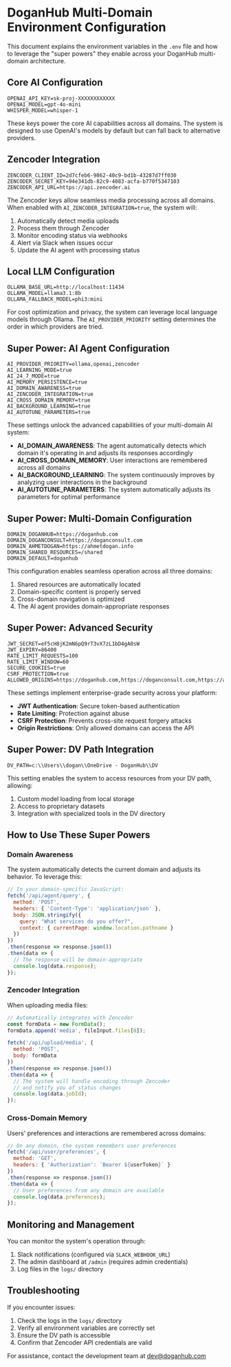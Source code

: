 # DoganHub Multi-Domain Environment Configuration

This document explains the environment variables in the `.env` file and how to leverage the "super powers" they enable across your DoganHub multi-domain architecture.

## Core AI Configuration

```properties
OPENAI_API_KEY=sk-proj-XXXXXXXXXXXX
OPENAI_MODEL=gpt-4o-mini
WHISPER_MODEL=whisper-1
```

These keys power the core AI capabilities across all domains. The system is designed to use OpenAI's models by default but can fall back to alternative providers.

## Zencoder Integration

```properties
ZENCODER_CLIENT_ID=2d7cfeb6-9862-40c9-bd1b-43287d7ff030
ZENCODER_SECRET_KEY=94e341db-82c9-4083-acfa-b770f5347103
ZENCODER_API_URL=https://api.zencoder.ai
```

The Zencoder keys allow seamless media processing across all domains. When enabled with `AI_ZENCODER_INTEGRATION=true`, the system will:

1. Automatically detect media uploads
2. Process them through Zencoder
3. Monitor encoding status via webhooks
4. Alert via Slack when issues occur
5. Update the AI agent with processing status

## Local LLM Configuration

```properties
OLLAMA_BASE_URL=http://localhost:11434
OLLAMA_MODEL=llama3.1:8b
OLLAMA_FALLBACK_MODEL=phi3:mini
```

For cost optimization and privacy, the system can leverage local language models through Ollama. The `AI_PROVIDER_PRIORITY` setting determines the order in which providers are tried.

## Super Power: AI Agent Configuration

```properties
AI_PROVIDER_PRIORITY=ollama,openai,zencoder
AI_LEARNING_MODE=true
AI_24_7_MODE=true
AI_MEMORY_PERSISTENCE=true
AI_DOMAIN_AWARENESS=true
AI_ZENCODER_INTEGRATION=true
AI_CROSS_DOMAIN_MEMORY=true
AI_BACKGROUND_LEARNING=true
AI_AUTOTUNE_PARAMETERS=true
```

These settings unlock the advanced capabilities of your multi-domain AI system:

- **AI_DOMAIN_AWARENESS**: The agent automatically detects which domain it's operating in and adjusts its responses accordingly
- **AI_CROSS_DOMAIN_MEMORY**: User interactions are remembered across all domains
- **AI_BACKGROUND_LEARNING**: The system continuously improves by analyzing user interactions in the background
- **AI_AUTOTUNE_PARAMETERS**: The system automatically adjusts its parameters for optimal performance

## Super Power: Multi-Domain Configuration

```properties
DOMAIN_DOGANHUB=https://doganhub.com
DOMAIN_DOGANCONSULT=https://doganconsult.com
DOMAIN_AHMETDOGAN=https://ahmetdogan.info
DOMAIN_SHARED_RESOURCES=/shared
DOMAIN_DEFAULT=doganhub
```

This configuration enables seamless operation across all three domains:

1. Shared resources are automatically located
2. Domain-specific content is properly served
3. Cross-domain navigation is optimized
4. The AI agent provides domain-appropriate responses

## Super Power: Advanced Security

```properties
JWT_SECRET=eF5cH8jK2mN6pQ9rT3vX7zL1bD4gA0sW
JWT_EXPIRY=86400
RATE_LIMIT_REQUESTS=100
RATE_LIMIT_WINDOW=60
SECURE_COOKIES=true
CSRF_PROTECTION=true
ALLOWED_ORIGINS=https://doganhub.com,https://doganconsult.com,https://ahmetdogan.info
```

These settings implement enterprise-grade security across your platform:

- **JWT Authentication**: Secure token-based authentication
- **Rate Limiting**: Protection against abuse
- **CSRF Protection**: Prevents cross-site request forgery attacks
- **Origin Restrictions**: Only allowed domains can access the API

## Super Power: DV Path Integration

```properties
DV_PATH=c:\\Users\\dogan\\OneDrive - DoganHub\\DV
```

This setting enables the system to access resources from your DV path, allowing:

1. Custom model loading from local storage
2. Access to proprietary datasets
3. Integration with specialized tools in the DV directory

## How to Use These Super Powers

### Domain Awareness

The system automatically detects the current domain and adjusts its behavior. To leverage this:

```javascript
// In your domain-specific JavaScript:
fetch('/api/agent/query', {
  method: 'POST',
  headers: { 'Content-Type': 'application/json' },
  body: JSON.stringify({ 
    query: "What services do you offer?",
    context: { currentPage: window.location.pathname }
  })
})
.then(response => response.json())
.then(data => {
  // The response will be domain-appropriate
  console.log(data.response);
});
```

### Zencoder Integration

When uploading media files:

```javascript
// Automatically integrates with Zencoder
const formData = new FormData();
formData.append('media', fileInput.files[0]);

fetch('/api/upload/media', {
  method: 'POST',
  body: formData
})
.then(response => response.json())
.then(data => {
  // The system will handle encoding through Zencoder
  // and notify you of status changes
  console.log(data.jobId);
});
```

### Cross-Domain Memory

Users' preferences and interactions are remembered across domains:

```javascript
// On any domain, the system remembers user preferences
fetch('/api/user/preferences', {
  method: 'GET',
  headers: { 'Authorization': `Bearer ${userToken}` }
})
.then(response => response.json())
.then(data => {
  // User preferences from any domain are available
  console.log(data.preferences);
});
```

## Monitoring and Management

You can monitor the system's operation through:

1. Slack notifications (configured via `SLACK_WEBHOOK_URL`)
2. The admin dashboard at `/admin` (requires admin credentials)
3. Log files in the `logs/` directory

## Troubleshooting

If you encounter issues:

1. Check the logs in the `logs/` directory
2. Verify all environment variables are correctly set
3. Ensure the DV path is accessible
4. Confirm that Zencoder API credentials are valid

For assistance, contact the development team at dev@doganhub.com
